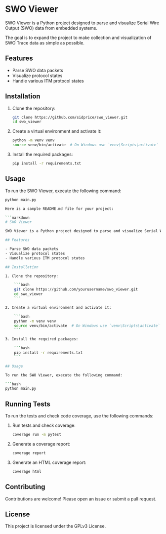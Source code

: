# SWO Viewer

SWO Viewer is a Python project designed to parse and visualize Serial Wire Output (SWO) data from embedded systems.

The goal is to expand the project to make collection and visualization of SWO Trace data as simple as possible.

## Features

- Parse SWO data packets
- Visualize protocol states
- Handle various ITM protocol states

## Installation

1. Clone the repository:

    ```bash
    git clone https://github.com/sidprice/swo_viewer.git
    cd swo_viewer
    ```

2. Create a virtual environment and activate it:

    ```bash
    python -m venv venv
    source venv/bin/activate  # On Windows use `venv\Scripts\activate`
    ```

3. Install the required packages:

    ```bash
    pip install -r requirements.txt
    ```

## Usage

To run the SWO Viewer, execute the following command:

```bash
python main.py

Here is a sample README.md file for your project:

```markdown
# SWO Viewer

SWO Viewer is a Python project designed to parse and visualize Serial Wire Output (SWO) data from embedded systems.

## Features

- Parse SWO data packets
- Visualize protocol states
- Handle various ITM protocol states

## Installation

1. Clone the repository:

    ```bash
    git clone https://github.com/yourusername/swo_viewer.git
    cd swo_viewer
    ```

2. Create a virtual environment and activate it:

    ```bash
    python -m venv venv
    source venv/bin/activate  # On Windows use `venv\Scripts\activate`
    ```

3. Install the required packages:

    ```bash
    pip install -r requirements.txt
    ```

## Usage

To run the SWO Viewer, execute the following command:

```bash
python main.py
```

## Running Tests

To run the tests and check code coverage, use the following commands:

1. Run tests and check coverage:

    ```bash
    coverage run -m pytest
    ```

2. Generate a coverage report:

    ```bash
    coverage report
    ```

3. Generate an HTML coverage report:

    ```bash
    coverage html
    ```

## Contributing

Contributions are welcome! Please open an issue or submit a pull request.

## License

This project is licensed under the GPLv3 License.
